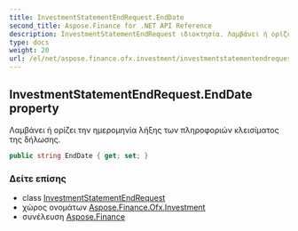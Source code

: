 ```yaml
---
title: InvestmentStatementEndRequest.EndDate
second_title: Aspose.Finance for .NET API Reference
description: InvestmentStatementEndRequest ιδιοκτησία. Λαμβάνει ή ορίζει την ημερομηνία λήξης των πληροφοριών κλεισίματος της δήλωσης.
type: docs
weight: 20
url: /el/net/aspose.finance.ofx.investment/investmentstatementendrequest/enddate/
---
```

## InvestmentStatementEndRequest.EndDate property

Λαμβάνει ή ορίζει την ημερομηνία λήξης των πληροφοριών κλεισίματος της δήλωσης.

```csharp
public string EndDate { get; set; }
```

### Δείτε επίσης

* class [InvestmentStatementEndRequest](../)
* χώρος ονομάτων [Aspose.Finance.Ofx.Investment](../../investmentstatementendrequest/)
* συνέλευση [Aspose.Finance](../../../)


